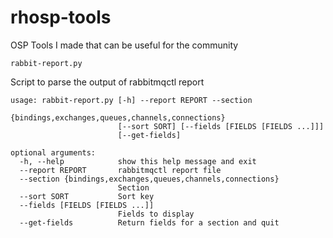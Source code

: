 # rhosp-tools

OSP Tools I made that can be useful for the community

`rabbit-report.py`

Script to parse the output of rabbitmqctl report

```
usage: rabbit-report.py [-h] --report REPORT --section
                        {bindings,exchanges,queues,channels,connections}
                        [--sort SORT] [--fields [FIELDS [FIELDS ...]]]
                        [--get-fields]

optional arguments:
  -h, --help            show this help message and exit
  --report REPORT       rabbitmqctl report file
  --section {bindings,exchanges,queues,channels,connections}
                        Section
  --sort SORT           Sort key
  --fields [FIELDS [FIELDS ...]]
                        Fields to display
  --get-fields          Return fields for a section and quit
```


